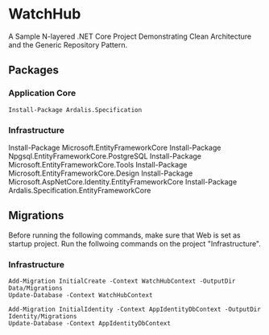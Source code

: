 # WatchHub
A Sample N-layered .NET Core Project Demonstrating Clean Architecture and the Generic Repository Pattern.

## Packages

### Application Core
```
Install-Package Ardalis.Specification
```
### Infrastructure
Install-Package Microsoft.EntityFrameworkCore
Install-Package Npgsql.EntityFrameworkCore.PostgreSQL
Install-Package Microsoft.EntityFrameworkCore.Tools
Install-Package Microsoft.EntityFrameworkCore.Design
Install-Package Microsoft.AspNetCore.Identity.EntityFrameworkCore
Install-Package Ardalis.Specification.EntityFrameworkCore

## Migrations
Before running the following commands, make sure that Web is set as startup project. Run the follwoing commands on the project "Infrastructure".

### Infrastructure
```
Add-Migration InitialCreate -Context WatchHubContext -OutputDir Data/Migrations
Update-Database -Context WatchHubContext

Add-Migration InitialIdentity -Context AppIdentityDbContext -OutputDir Identity/Migrations
Update-Database -Context AppIdentityDbContext
```


